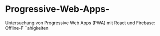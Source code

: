 # Progressive-Web-Apps-
Untersuchung von Progressive Web Apps (PWA) mit React und Firebase: Offline-F ¨ahigkeiten
